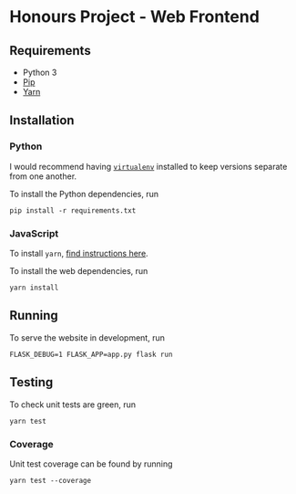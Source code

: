 # Honours Project - Web Frontend

## Requirements

* Python 3
* [Pip](https://pip.pypa.io/en/stable/)
* [Yarn](https://yarnpkg.com/lang/en/)

## Installation

### Python

I would recommend having [`virtualenv`](https://virtualenv.pypa.io/en/stable/) installed to keep versions separate from one another.

To install the Python dependencies, run

    pip install -r requirements.txt

### JavaScript

To install `yarn`, [find instructions here](https://yarnpkg.com/en/docs/install).

To install the web dependencies, run

    yarn install

## Running

To serve the website in development, run

    FLASK_DEBUG=1 FLASK_APP=app.py flask run

## Testing

To check unit tests are green, run

    yarn test

### Coverage

Unit test coverage can be found by running

    yarn test --coverage
